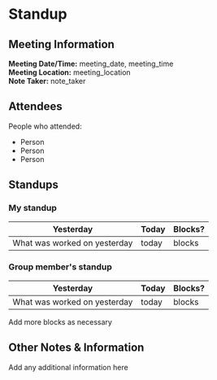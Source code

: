 # Standup
## Meeting Information
**Meeting Date/Time:** meeting_date, meeting_time  
**Meeting Location:** meeting_location  
**Note Taker:** note_taker  

## Attendees
People who attended:
- Person
- Person
- Person

## Standups
### My standup
Yesterday | Today | Blocks? |
---- | ---- | ---- |
What was worked on yesterday| today | blocks |

### Group member's standup
Yesterday | Today | Blocks? |
---- | ---- | ---- |
What was worked on yesterday| today | blocks |

Add more blocks as necessary

## Other Notes & Information
Add any additional information here
